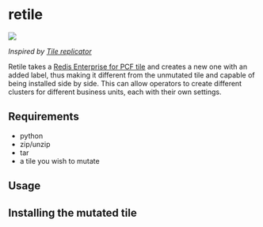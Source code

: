 # retile
<img src="https://cdn.pastemagazine.com/www/articles/BEST-BENDER-quotes-futurama.jpg"/>

_Inspired by [Tile replicator](https://github.com/pivotal-cf/replicator)_

Retile takes a [Redis Enterprise for PCF tile](https://network.pivotal.io/products/redis-enterprise-pack) and creates a new one with an added label, thus making it different from the unmutated tile and capable of being installed side by side.  This can allow operators to create different clusters for different business units, each with their own settings.

## Requirements
- python
- zip/unzip
- tar
- a tile you wish to mutate

## Usage

## Installing the mutated tile

